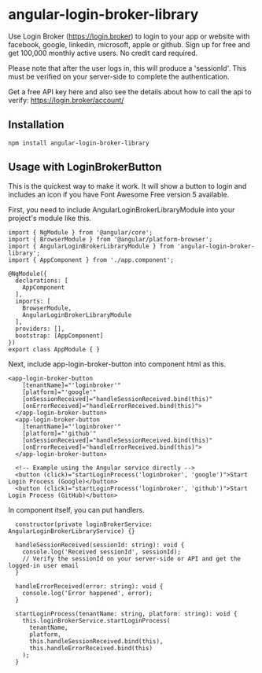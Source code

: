 # angular-login-broker-library

Use Login Broker (https://login.broker) to login to your app or website with facebook, google, linkedin, microsoft, apple or github. Sign up for free and get 100,000 monthly active users. No credit card required.

Please note that after the user logs in, this will produce a 'sessionId'. This must be verified on your server-side to complete the authentication.

Get a free API key here and also see the details about how to call the api to verify:
https://login.broker/account/

## Installation

```
npm install angular-login-broker-library
```

## Usage with LoginBrokerButton

This is the quickest way to make it work. It will show a button to login and includes an icon if you have Font Awesome Free version 5 available.

First, you need to include AngularLoginBrokerLibraryModule into your project's module like this.

```
import { NgModule } from '@angular/core';
import { BrowserModule } from '@angular/platform-browser';
import { AngularLoginBrokerLibraryModule } from 'angular-login-broker-library';
import { AppComponent } from './app.component';

@NgModule({
  declarations: [
    AppComponent
  ],
  imports: [
    BrowserModule,
    AngularLoginBrokerLibraryModule
  ],
  providers: [],
  bootstrap: [AppComponent]
})
export class AppModule { }
```
Next, include app-login-broker-button into component html as this.

```
<app-login-broker-button
    [tenantName]="'loginbroker'"
    [platform]="'google'"
    [onSessionReceived]="handleSessionReceived.bind(this)"
    [onErrorReceived]="handleErrorReceived.bind(this)">
  </app-login-broker-button>
  <app-login-broker-button
    [tenantName]="'loginbroker'"
    [platform]="'github'"
    [onSessionReceived]="handleSessionReceived.bind(this)"
    [onErrorReceived]="handleErrorReceived.bind(this)">
  </app-login-broker-button>

  <!-- Example using the Angular service directly -->
  <button (click)="startLoginProcess('loginbroker', 'google')">Start Login Process (Google)</button>
  <button (click)="startLoginProcess('loginbroker', 'github')">Start Login Process (GitHub)</button>
```

In component itself, you can put handlers.

```
  constructor(private loginBrokerService: AngularLoginBrokerLibraryService) {}

  handleSessionReceived(sessionId: string): void {
    console.log('Received sessionId', sessionId);
    // Verify the sessionId on your server-side or API and get the logged-in user email
  }

  handleErrorReceived(error: string): void {
    console.log('Error happened', error);
  }

  startLoginProcess(tenantName: string, platform: string): void {
    this.loginBrokerService.startLoginProcess(
      tenantName,
      platform,
      this.handleSessionReceived.bind(this),
      this.handleErrorReceived.bind(this)
    );
  }
```